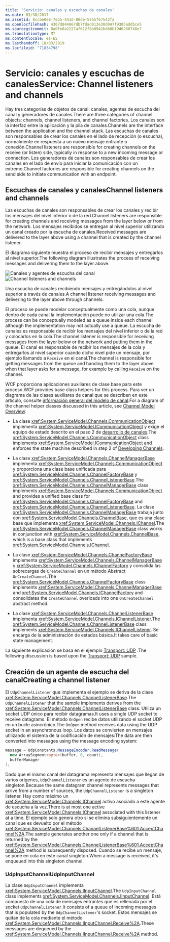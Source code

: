 ```yaml
---
title: 'Servicio: canales y escuchas de canales'
ms.date: 03/30/2017
ms.assetid: 8ccbe0e8-7e55-441d-80de-5765f67542fa
ms.openlocfilehash: 4367d844867db7fdad013e30d047f9385addbce5
ms.sourcegitcommit: 8a0fe8a2227af612f8b8941bdb8b19d6268748e7
ms.translationtype: MT
ms.contentlocale: es-ES
ms.lasthandoff: 10/03/2019
ms.locfileid: "71834798"
---
```

# <a name="service-channel-listeners-and-channels"></a><span data-ttu-id="b2b9b-102">Servicio: canales y escuchas de canales</span><span class="sxs-lookup"><span data-stu-id="b2b9b-102">Service: Channel listeners and channels</span></span>

<span data-ttu-id="b2b9b-103">Hay tres categorías de objetos de canal: canales, agentes de escucha del canal y generadores de canales.</span><span class="sxs-lookup"><span data-stu-id="b2b9b-103">There are three categories of channel objects: channels, channel listeners, and channel factories.</span></span> <span data-ttu-id="b2b9b-104">Los canales son la interfaz entre la aplicación y la pila de canales.</span><span class="sxs-lookup"><span data-stu-id="b2b9b-104">Channels are the interface between the application and the channel stack.</span></span> <span data-ttu-id="b2b9b-105">Las escuchas de canales son responsables de crear los canales en el lado de recepción (o escucha), normalmente en respuesta a un nuevo mensaje entrante o conexión.</span><span class="sxs-lookup"><span data-stu-id="b2b9b-105">Channel listeners are responsible for creating channels on the receive (or listen) side, typically in response to a new incoming message or connection.</span></span> <span data-ttu-id="b2b9b-106">Los generadores de canales son responsables de crear los canales en el lado de envío para iniciar la comunicación con un extremo.</span><span class="sxs-lookup"><span data-stu-id="b2b9b-106">Channel factories are responsible for creating channels on the send side to initiate communication with an endpoint.</span></span>

## <a name="channel-listeners-and-channels"></a><span data-ttu-id="b2b9b-107">Escuchas de canales y canales</span><span class="sxs-lookup"><span data-stu-id="b2b9b-107">Channel listeners and channels</span></span>

<span data-ttu-id="b2b9b-108">Las escuchas de canales son responsables de crear los canales y recibir los mensajes del nivel inferior o de la red.</span><span class="sxs-lookup"><span data-stu-id="b2b9b-108">Channel listeners are responsible for creating channels and receiving messages from the layer below or from the network.</span></span> <span data-ttu-id="b2b9b-109">Los mensajes recibidos se entregan al nivel superior utilizando un canal creado por la escucha de canales.</span><span class="sxs-lookup"><span data-stu-id="b2b9b-109">Received messages are delivered to the layer above using a channel that is created by the channel listener.</span></span>

<span data-ttu-id="b2b9b-110">El diagrama siguiente muestra el proceso de recibir mensajes y entregarlos al nivel superior.</span><span class="sxs-lookup"><span data-stu-id="b2b9b-110">The following diagram illustrates the process of receiving messages and delivering them to the layer above.</span></span>

<span data-ttu-id="b2b9b-111">![Canales y agentes de escucha del canal](./media/wcfc-wcfchannelsigure1highlevelc.gif "wcfc_WCFChannelsigure1HighLevelc")</span><span class="sxs-lookup"><span data-stu-id="b2b9b-111">![Channel listeners and channels](./media/wcfc-wcfchannelsigure1highlevelc.gif "wcfc_WCFChannelsigure1HighLevelc")</span></span>

<span data-ttu-id="b2b9b-112">Una escucha de canales recibiendo mensajes y entregándolos al nivel superior a través de canales.</span><span class="sxs-lookup"><span data-stu-id="b2b9b-112">A channel listener receiving messages and delivering to the layer above through channels.</span></span>

<span data-ttu-id="b2b9b-113">El proceso se puede modelar conceptualmente como una cola, aunque dentro de cada canal la implementación puede no utilizar una cola.</span><span class="sxs-lookup"><span data-stu-id="b2b9b-113">The process can be conceptually modeled as a queue inside each channel although the implementation may not actually use a queue.</span></span> <span data-ttu-id="b2b9b-114">La escucha de canales es responsable de recibir los mensajes del nivel inferior o de la red y colocarlos en la cola.</span><span class="sxs-lookup"><span data-stu-id="b2b9b-114">The channel listener is responsible for receiving messages from the layer below or the network and putting them in the queue.</span></span> <span data-ttu-id="b2b9b-115">El canal es responsable de recibir los mensajes de la cola y entregarlos al nivel superior cuando dicho nivel pide un mensaje, por ejemplo llamando a `Receive` en el canal.</span><span class="sxs-lookup"><span data-stu-id="b2b9b-115">The channel is responsible for getting messages from the queue and handing them to the layer above when that layer asks for a message, for example by calling `Receive` on the channel.</span></span>

<span data-ttu-id="b2b9b-116">WCF proporciona aplicaciones auxiliares de clase base para este proceso.</span><span class="sxs-lookup"><span data-stu-id="b2b9b-116">WCF provides base class helpers for this process.</span></span> <span data-ttu-id="b2b9b-117">Para ver un diagrama de las clases auxiliares de canal que se describen en este artículo, consulte [información general del modelo de canal](channel-model-overview.md).</span><span class="sxs-lookup"><span data-stu-id="b2b9b-117">For a diagram of the channel helper classes discussed in this article, see [Channel Model Overview](channel-model-overview.md).</span></span>

- <span data-ttu-id="b2b9b-118">La clase <xref:System.ServiceModel.Channels.CommunicationObject> implementa <xref:System.ServiceModel.ICommunicationObject> y exige el equipo de estado descrito en el paso 2 de [desarrollo de canales](developing-channels.md).</span><span class="sxs-lookup"><span data-stu-id="b2b9b-118">The <xref:System.ServiceModel.Channels.CommunicationObject> class implements <xref:System.ServiceModel.ICommunicationObject> and enforces the state machine described in step 2 of [Developing Channels](developing-channels.md).</span></span>

- <span data-ttu-id="b2b9b-119">La clase <xref:System.ServiceModel.Channels.ChannelManagerBase> implementa <xref:System.ServiceModel.Channels.CommunicationObject> y proporciona una clase base unificada para <xref:System.ServiceModel.Channels.ChannelFactoryBase> y <xref:System.ServiceModel.Channels.ChannelListenerBase>.</span><span class="sxs-lookup"><span data-stu-id="b2b9b-119">The <xref:System.ServiceModel.Channels.ChannelManagerBase> class implements <xref:System.ServiceModel.Channels.CommunicationObject> and provides a unified base class for <xref:System.ServiceModel.Channels.ChannelFactoryBase> and <xref:System.ServiceModel.Channels.ChannelListenerBase>.</span></span> <span data-ttu-id="b2b9b-120">La clase <xref:System.ServiceModel.Channels.ChannelManagerBase> trabaja junto con <xref:System.ServiceModel.Channels.ChannelBase>, que es una clase base que implementa <xref:System.ServiceModel.Channels.IChannel>.</span><span class="sxs-lookup"><span data-stu-id="b2b9b-120">The <xref:System.ServiceModel.Channels.ChannelManagerBase> class works in conjunction with <xref:System.ServiceModel.Channels.ChannelBase>, which is a base class that implements <xref:System.ServiceModel.Channels.IChannel>.</span></span>

- <span data-ttu-id="b2b9b-121">La clase <xref:System.ServiceModel.Channels.ChannelFactoryBase> implementa <xref:System.ServiceModel.Channels.ChannelManagerBase> y <xref:System.ServiceModel.Channels.IChannelFactory> y consolida las sobrecargas de `CreateChannel` en un método Abstract `OnCreateChannel`.</span><span class="sxs-lookup"><span data-stu-id="b2b9b-121">The <xref:System.ServiceModel.Channels.ChannelFactoryBase> class implements <xref:System.ServiceModel.Channels.ChannelManagerBase> and <xref:System.ServiceModel.Channels.IChannelFactory> and consolidates the `CreateChannel` overloads into one `OnCreateChannel` abstract method.</span></span>

- <span data-ttu-id="b2b9b-122">La clase <xref:System.ServiceModel.Channels.ChannelListenerBase> implementa <xref:System.ServiceModel.Channels.IChannelListener>.</span><span class="sxs-lookup"><span data-stu-id="b2b9b-122">The <xref:System.ServiceModel.Channels.ChannelListenerBase> class implements <xref:System.ServiceModel.Channels.IChannelListener>.</span></span> <span data-ttu-id="b2b9b-123">Se encarga de la administración de estados básica.</span><span class="sxs-lookup"><span data-stu-id="b2b9b-123">It takes care of basic state management.</span></span>

<span data-ttu-id="b2b9b-124">La siguiente explicación se basa en el ejemplo [Transport: UDP](../samples/transport-udp.md) .</span><span class="sxs-lookup"><span data-stu-id="b2b9b-124">The following discussion is based upon the [Transport: UDP](../samples/transport-udp.md) sample.</span></span>

## <a name="creating-a-channel-listener"></a><span data-ttu-id="b2b9b-125">Creación de un agente de escucha del canal</span><span class="sxs-lookup"><span data-stu-id="b2b9b-125">Creating a channel listener</span></span>

<span data-ttu-id="b2b9b-126">El `UdpChannelListener` que implementa el ejemplo se deriva de la clase <xref:System.ServiceModel.Channels.ChannelListenerBase>.</span><span class="sxs-lookup"><span data-stu-id="b2b9b-126">The `UdpChannelListener` that the sample implements derives from the <xref:System.ServiceModel.Channels.ChannelListenerBase> class.</span></span> <span data-ttu-id="b2b9b-127">Utiliza un socket UDP único para recibir datagramas.</span><span class="sxs-lookup"><span data-stu-id="b2b9b-127">It uses a single UDP socket to receive datagrams.</span></span> <span data-ttu-id="b2b9b-128">El método `OnOpen` recibe datos utilizando el socket UDP en un bucle asincrónico.</span><span class="sxs-lookup"><span data-stu-id="b2b9b-128">The `OnOpen` method receives data using the UDP socket in an asynchronous loop.</span></span> <span data-ttu-id="b2b9b-129">Los datos se convierten en mensajes utilizando el sistema de la codificación de mensajes:</span><span class="sxs-lookup"><span data-stu-id="b2b9b-129">The data are then converted into messages using the message encoding system:</span></span>

```csharp
message = UdpConstants.MessageEncoder.ReadMessage(
  new ArraySegment<byte>(buffer, 0, count),
  bufferManager
);
```

<span data-ttu-id="b2b9b-130">Dado que el mismo canal del datagrama representa mensajes que llegan de varios orígenes, `UdpChannelListener` es un agente de escucha singleton.</span><span class="sxs-lookup"><span data-stu-id="b2b9b-130">Because the same datagram channel represents messages that arrive from a number of sources, the `UdpChannelListener` is a singleton listener.</span></span> <span data-ttu-id="b2b9b-131">Hay como máximo un <xref:System.ServiceModel.Channels.IChannel> activo asociado a este agente de escucha a la vez.</span><span class="sxs-lookup"><span data-stu-id="b2b9b-131">There is at most one active <xref:System.ServiceModel.Channels.IChannel> associated with this listener at a time.</span></span> <span data-ttu-id="b2b9b-132">El ejemplo solo genera otro si se elimina subsiguientemente un canal que es devuelto por el método <xref:System.ServiceModel.Channels.ChannelListenerBase%601.AcceptChannel%2A>.</span><span class="sxs-lookup"><span data-stu-id="b2b9b-132">The sample generates another one only if a channel that is returned by the <xref:System.ServiceModel.Channels.ChannelListenerBase%601.AcceptChannel%2A> method is subsequently disposed.</span></span> <span data-ttu-id="b2b9b-133">Cuando se recibe un mensaje, se pone en cola en este canal singleton.</span><span class="sxs-lookup"><span data-stu-id="b2b9b-133">When a message is received, it's enqueued into this singleton channel.</span></span>

### <a name="udpinputchannel"></a><span data-ttu-id="b2b9b-134">UdpInputChannel</span><span class="sxs-lookup"><span data-stu-id="b2b9b-134">UdpInputChannel</span></span>

<span data-ttu-id="b2b9b-135">La clase `UdpInputChannel` implementa <xref:System.ServiceModel.Channels.IInputChannel>.</span><span class="sxs-lookup"><span data-stu-id="b2b9b-135">The `UdpInputChannel` class implements <xref:System.ServiceModel.Channels.IInputChannel>.</span></span> <span data-ttu-id="b2b9b-136">Está compuesto de una cola de mensajes entrantes que es rellenada por el socket `UdpChannelListener`.</span><span class="sxs-lookup"><span data-stu-id="b2b9b-136">It consists of a queue of incoming messages that is populated by the `UdpChannelListener`'s socket.</span></span> <span data-ttu-id="b2b9b-137">Estos mensajes se quitan de la cola mediante el método <xref:System.ServiceModel.Channels.IInputChannel.Receive%2A>.</span><span class="sxs-lookup"><span data-stu-id="b2b9b-137">These messages are dequeued by the <xref:System.ServiceModel.Channels.IInputChannel.Receive%2A> method.</span></span>
